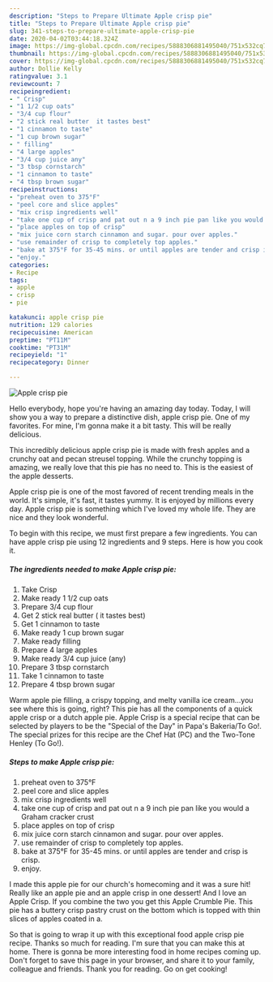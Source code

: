 ```yaml
---
description: "Steps to Prepare Ultimate Apple crisp pie"
title: "Steps to Prepare Ultimate Apple crisp pie"
slug: 341-steps-to-prepare-ultimate-apple-crisp-pie
date: 2020-04-02T03:44:18.324Z
image: https://img-global.cpcdn.com/recipes/5888306881495040/751x532cq70/apple-crisp-pie-recipe-main-photo.jpg
thumbnail: https://img-global.cpcdn.com/recipes/5888306881495040/751x532cq70/apple-crisp-pie-recipe-main-photo.jpg
cover: https://img-global.cpcdn.com/recipes/5888306881495040/751x532cq70/apple-crisp-pie-recipe-main-photo.jpg
author: Dollie Kelly
ratingvalue: 3.1
reviewcount: 7
recipeingredient:
- " Crisp"
- "1 1/2 cup oats"
- "3/4 cup flour"
- "2 stick real butter  it tastes best"
- "1 cinnamon to taste"
- "1 cup brown sugar"
- " filling"
- "4 large apples"
- "3/4 cup juice any"
- "3 tbsp cornstarch"
- "1 cinnamon to taste"
- "4 tbsp brown sugar"
recipeinstructions:
- "preheat oven to 375°F"
- "peel core and slice apples"
- "mix crisp ingredients well"
- "take one cup of crisp and pat out n a 9 inch pie pan like you would a Graham cracker crust"
- "place apples on top of crisp"
- "mix juice corn starch cinnamon and sugar. pour over apples."
- "use remainder of crisp to completely top apples."
- "bake at 375°F for 35-45 mins. or until apples are tender and crisp is crisp."
- "enjoy."
categories:
- Recipe
tags:
- apple
- crisp
- pie

katakunci: apple crisp pie 
nutrition: 129 calories
recipecuisine: American
preptime: "PT11M"
cooktime: "PT31M"
recipeyield: "1"
recipecategory: Dinner

---
```



![Apple crisp pie](https://img-global.cpcdn.com/recipes/5888306881495040/751x532cq70/apple-crisp-pie-recipe-main-photo.jpg)

Hello everybody, hope you're having an amazing day today. Today, I will show you a way to prepare a distinctive dish, apple crisp pie. One of my favorites. For mine, I'm gonna make it a bit tasty. This will be really delicious.

This incredibly delicious apple crisp pie is made with fresh apples and a crunchy oat and pecan streusel topping. While the crunchy topping is amazing, we really love that this pie has no need to. This is the easiest of the apple desserts.

Apple crisp pie is one of the most favored of recent trending meals in the world. It's simple, it's fast, it tastes yummy. It is enjoyed by millions every day. Apple crisp pie is something which I've loved my whole life. They are nice and they look wonderful.


To begin with this recipe, we must first prepare a few ingredients. You can have apple crisp pie using 12 ingredients and 9 steps. Here is how you cook it.

##### The ingredients needed to make Apple crisp pie:

1. Take  Crisp
1. Make ready 1 1/2 cup oats
1. Prepare 3/4 cup flour
1. Get 2 stick real butter ( it tastes best)
1. Get 1 cinnamon to taste
1. Make ready 1 cup brown sugar
1. Make ready  filling
1. Prepare 4 large apples
1. Make ready 3/4 cup juice (any)
1. Prepare 3 tbsp cornstarch
1. Take 1 cinnamon to taste
1. Prepare 4 tbsp brown sugar


Warm apple pie filling, a crispy topping, and melty vanilla ice cream…you see where this is going, right? This pie has all the components of a quick apple crisp or a dutch apple pie. Apple Crisp is a special recipe that can be selected by players to be the &#34;Special of the Day&#34; in Papa&#39;s Bakeria/To Go!. The special prizes for this recipe are the Chef Hat (PC) and the Two-Tone Henley (To Go!). 

##### Steps to make Apple crisp pie:

1. preheat oven to 375°F
1. peel core and slice apples
1. mix crisp ingredients well
1. take one cup of crisp and pat out n a 9 inch pie pan like you would a Graham cracker crust
1. place apples on top of crisp
1. mix juice corn starch cinnamon and sugar. pour over apples.
1. use remainder of crisp to completely top apples.
1. bake at 375°F for 35-45 mins. or until apples are tender and crisp is crisp.
1. enjoy.


I made this apple pie for our church&#39;s homecoming and it was a sure hit! Really like an apple pie and an apple crisp in one dessert! And I love an Apple Crisp. If you combine the two you get this Apple Crumble Pie. This pie has a buttery crisp pastry crust on the bottom which is topped with thin slices of apples coated in a. 

So that is going to wrap it up with this exceptional food apple crisp pie recipe. Thanks so much for reading. I'm sure that you can make this at home. There is gonna be more interesting food in home recipes coming up. Don't forget to save this page in your browser, and share it to your family, colleague and friends. Thank you for reading. Go on get cooking!
